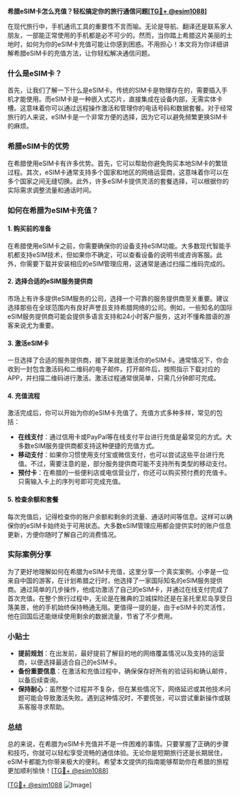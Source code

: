 **希腊eSIM卡怎么充值？轻松搞定你的旅行通信问题[[TG💪+ @esim1088](https://t.me/s/esim1088)]**

在现代旅行中，手机通讯工具的重要性不言而喻。无论是导航、翻译还是联系家人朋友，一部能正常使用的手机都是必不可少的。然而，当你踏上希腊这片美丽的土地时，如何为你的eSIM卡充值可能让你感到困惑。不用担心！本文将为你详细讲解希腊eSIM卡的充值方法，让你轻松解决通信问题。

### 什么是eSIM卡？

首先，让我们了解一下什么是eSIM卡。传统的SIM卡是物理存在的，需要插入手机才能使用。而eSIM卡是一种嵌入式芯片，直接集成在设备内部，无需实体卡槽。这意味着你可以通过远程操作激活和管理你的电话号码和数据套餐。对于经常旅行的人来说，eSIM卡是一个非常方便的选择，因为它可以避免频繁更换SIM卡的麻烦。

### 希腊eSIM卡的优势

在希腊使用eSIM卡有许多优势。首先，它可以帮助你避免购买本地SIM卡的繁琐过程。其次，eSIM卡通常支持多个国家和地区的网络运营商，这意味着你可以在多个国家之间无缝切换。此外，许多eSIM卡提供灵活的套餐选择，可以根据你的实际需求调整流量和通话时间。

### 如何在希腊为eSIM卡充值？

#### 1. **购买前的准备**
在希腊使用eSIM卡之前，你需要确保你的设备支持eSIM功能。大多数现代智能手机都支持eSIM技术，但如果你不确定，可以查看设备的说明书或咨询客服。此外，你需要下载并安装相应的eSIM管理应用，这通常是通过扫描二维码完成的。

#### 2. **选择合适的eSIM服务提供商**
市场上有许多提供eSIM服务的公司，选择一个可靠的服务提供商至关重要。建议选择那些在全球范围内有良好声誉且支持希腊网络的公司。例如，一些知名的国际eSIM服务提供商可能会提供多语言支持和24小时客户服务，这对不懂希腊语的游客来说尤为重要。

#### 3. **激活eSIM卡**
一旦选择了合适的服务提供商，接下来就是激活你的eSIM卡。通常情况下，你会收到一封包含激活码和二维码的电子邮件。打开邮件后，按照指示下载对应的APP，并扫描二维码进行激活。激活过程通常很简单，只需几分钟即可完成。

#### 4. **充值流程**
激活完成后，你可以开始为你的eSIM卡充值了。充值方式多种多样，常见的包括：

- **在线支付**：通过信用卡或PayPal等在线支付平台进行充值是最常见的方式。大多数eSIM服务提供商都支持这种便捷的充值方式。
- **移动支付**：如果你习惯使用支付宝或微信支付，也可以尝试这些平台进行充值。不过，需要注意的是，部分服务提供商可能不支持所有类型的移动支付。
- **预付卡**：在希腊的一些便利店或电信营业厅，你还可以购买预付费的充值卡。只需输入卡上的序列号即可完成充值。

#### 5. **检查余额和套餐**
每次充值后，记得检查你的账户余额和剩余的流量、通话时间等信息。这样可以确保你的eSIM卡始终处于可用状态。大多数eSIM管理应用都会提供实时的账户信息更新，方便你随时了解自己的消费情况。

### 实际案例分享

为了更好地理解如何在希腊为eSIM卡充值，这里分享一个真实案例。小李是一位来自中国的游客，在计划希腊之行时，他选择了一家国际知名的eSIM服务提供商。通过简单的几步操作，他成功激活了自己的eSIM卡，并通过在线支付完成了首次充值。在整个旅行过程中，无论是在雅典的卫城探险还是在圣托里尼岛享受日落美景，他的手机始终保持畅通无阻。更值得一提的是，由于eSIM卡的灵活性，他在回国后还能继续使用剩余的数据流量，节省了不少费用。

### 小贴士

- **提前规划**：在出发前，最好提前了解目的地的网络覆盖情况以及支持的运营商，以便选择最适合自己的eSIM卡。
- **备份重要信息**：在激活和充值过程中，确保保存好所有的验证码和确认邮件，以备后续查询。
- **保持耐心**：虽然整个过程并不复杂，但在某些情况下，网络延迟或其他技术问题可能会导致激活失败。遇到这种情况时，不要慌张，可以尝试重新操作或联系客服寻求帮助。

### 总结

总的来说，在希腊为eSIM卡充值并不是一件困难的事情。只要掌握了正确的步骤和技巧，你就可以轻松享受流畅的通信体验。无论你是短期旅行还是长期居住，eSIM卡都能为你带来极大的便利。希望本文提供的指南能够帮助你在希腊的旅程更加顺利愉快！[[TG💪+ @esim1088](https://t.me/s/esim1088)]

[[TG💪+ @esim1088](https://t.me/s/esim1088) ![Image](https://i.postimg.cc/4NQfJmqS/Snipaste-2025-05-13-00-14-12.png)]
